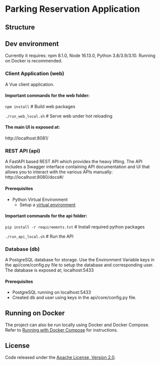 # Parking Reservation Application

## Structure

## Dev environment
Currently it requires: npm 8.1.0, Node 16.13.0, Python 3.8/3.9/3.10. Running on Docker is recommended.

### Client Application (web)
A Vue client application.

#### Important commands for the web folder:
`npm install` # Build web packages  

`./run_web_local.sh` # Serve web under hot reloading 

#### The main UI is exposed at:
http://localhost:8081/


###	REST API (api)
A FastAPI based REST API which provides the heavy lifting. The API includes a Swagger interface containing API documentation and UI that allows you to interact with the various APIs manually:
http://localhost:8080/docs#/

#### Prerequisites

* Python Virtual Environment
  * Setup a [virtual environment](https://docs.python.org/3/tutorial/venv.html)

#### Important commands for the api folder:
`pip install -r requirements.txt` # Install required python packages

`./run_api_local.sh` # Run the API

###	Database (db)
A PostgreSQL database for storage.
Use the Environment Variable keys in the api/core/config.py file to setup the database and corresponding user.
The database is exposed at; localhost:5433


#### Prerequisites

* PostgreSQL running on localhost:5433
* Created db and user using keys in the api/core/config.py file.

## Running on Docker
The project can also be run locally using Docker and Docker Compose.  Refer to [Running with Docker Compose](./docker/README.md) for instructions.

## License
Code released under the [Apache License, Version 2.0](./LICENSE).
